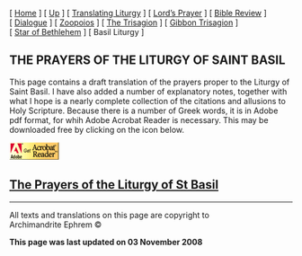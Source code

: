 \[ [Home](index.md) \] \[ [Up](obiter_scripta.md) \]
\[ [Translating Liturgy](translating_liturgy.md) \]
\[ [Lord’s Prayer](lord%27s_prayer.md) \]
\[ [Bible Review](bible_review.md) \] \[ [Dialogue](dialogue.md) \]
\[ [Zoopoios](zoopoios.md) \] \[ [The Trisagion](the_trisagion.md) \]
\[ [Gibbon Trisagion](gibbon_trisagion.md) \]
\[ [Star of Bethlehem](Star%20of%20Bethlehem.md) \]
\[ Basil Liturgy \]

## THE PRAYERS OF THE LITURGY OF SAINT BASIL

This page contains a draft translation of the prayers proper to the
Liturgy of Saint Basil. I have also added a number of explanatory notes,
together with what I hope is a nearly complete collection of the
citations and allusions to Holy Scripture. Because there is a number of
Greek words, it is in Adobe pdf format, for whih Adobe Acrobat Reader is
necessary. This may be downloaded free by clicking on the icon below.

[![](getacro.gif)](http://www.adobe.com)

## [The Prayers of the Liturgy of St Basil](Basil%20noted%5B3%5D.pdf)

-----

All texts and translations on this page are copyright to  
Archimandrite Ephrem ©

**This page was last updated on 03 November 2008**


